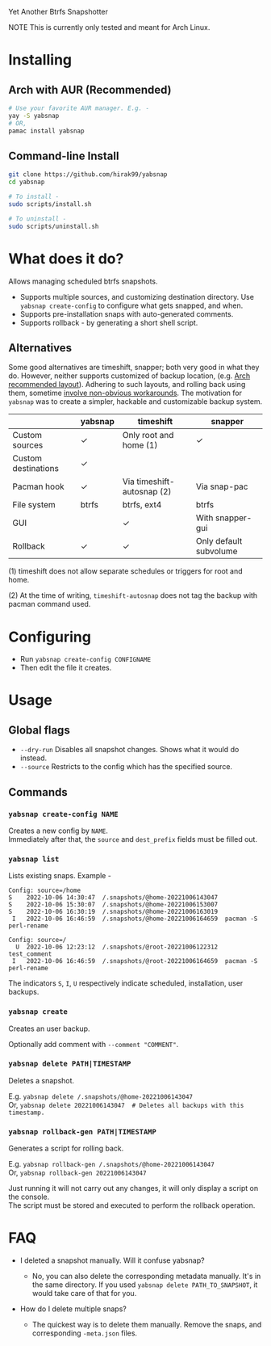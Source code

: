 Yet Another Btrfs Snapshotter

NOTE This is currently only tested and meant for Arch Linux.

# Installing

## Arch with AUR (Recommended)

```bash
# Use your favorite AUR manager. E.g. -
yay -S yabsnap
# OR,
pamac install yabsnap
```

## Command-line Install
```bash
git clone https://github.com/hirak99/yabsnap
cd yabsnap

# To install -
sudo scripts/install.sh

# To uninstall -
sudo scripts/uninstall.sh
```
# What does it do?

Allows managing scheduled btrfs snapshots.

* Supports multiple sources, and customizing destination directory. Use `yabsnap
  create-config` to configure what gets snapped, and when.
* Supports pre-installation snaps with auto-generated comments.
* Supports rollback - by generating a short shell script.

## Alternatives

Some good alternatives are timeshift, snapper; both very good in what they do.
However, neither supports customized of backup location, (e.g. [Arch recommended
layout](https://wiki.archlinux.org/title/snapper#Suggested_filesystem_layout)).
Adhering to such layouts, and rolling back using them, sometime [involve
non-obvious
workarounds](https://wiki.archlinux.org/title/snapper#Restoring_/_to_its_previous_snapshot).
The motivation for `yabsnap` was to create a simpler, hackable and customizable
backup system.

|                     | yabsnap | timeshift                  | snapper                |
| ------------------- | ------- | -------------------------- | ---------------------- |
| Custom sources      | ✓       | Only root and home (1)     | ✓                      |
| Custom destinations | ✓       |                            |                        |
| Pacman hook         | ✓       | Via timeshift-autosnap (2) | Via snap-pac           |
| File system         | btrfs   | btrfs, ext4                | btrfs                  |
| GUI                 |         | ✓                          | With snapper-gui       |
| Rollback            | ✓       | ✓                          | Only default subvolume |

(1) timeshift does not allow separate schedules or triggers for root and home.

(2) At the time of writing, `timeshift-autosnap` does not tag the backup with
pacman command used.

# Configuring

* Run `yabsnap create-config CONFIGNAME`
* Then edit the file it creates.

# Usage

## Global flags

* `--dry-run` Disables all snapshot changes. Shows what it would do instead.
* `--source` Restricts to the config which has the specified source.

## Commands
### `yabsnap create-config NAME`
Creates a new config by `NAME`. \
Immediately after that, the `source` and `dest_prefix` fields must be filled
out.

### `yabsnap list`
Lists existing snaps. Example -
```
Config: source=/home
S    2022-10-06 14:30:47  /.snapshots/@home-20221006143047
S    2022-10-06 15:30:07  /.snapshots/@home-20221006153007
S    2022-10-06 16:30:19  /.snapshots/@home-20221006163019
 I   2022-10-06 16:46:59  /.snapshots/@home-20221006164659  pacman -S perl-rename

Config: source=/
  U  2022-10-06 12:23:12  /.snapshots/@root-20221006122312  test_comment
 I   2022-10-06 16:46:59  /.snapshots/@root-20221006164659  pacman -S perl-rename
 ```

 The indicators `S`, `I`, `U` respectively indicate scheduled, installation, user backups.

### `yabsnap create`
 Creates an user backup.

 Optionally add comment with `--comment "COMMENT"`.

### `yabsnap delete PATH|TIMESTAMP`
Deletes a snapshot.

E.g.
`yabsnap delete /.snapshots/@home-20221006143047`
\
Or,
`yabsnap delete 20221006143047  # Deletes all backups with this timestamp.`

### `yabsnap rollback-gen PATH|TIMESTAMP`
Generates a script for rolling back.

E.g.
`yabsnap rollback-gen /.snapshots/@home-20221006143047`
\
Or,
`yabsnap rollback-gen 20221006143047`

Just running it will not carry out any changes, it will only display a script on
the console. \
The script must be stored and executed to perform the rollback operation.

# FAQ

* I deleted a snapshot manually. Will it confuse yabsnap?
  * No, you can also delete the corresponding metadata manually. It's in the
    same directory. If you used `yabsnap delete PATH_TO_SNAPSHOT`, it would take
    care of that for you.

* How do I delete multiple snaps?
  * The quickest way is to delete them manually. Remove the snaps, and
    corresponding `-meta.json` files.
